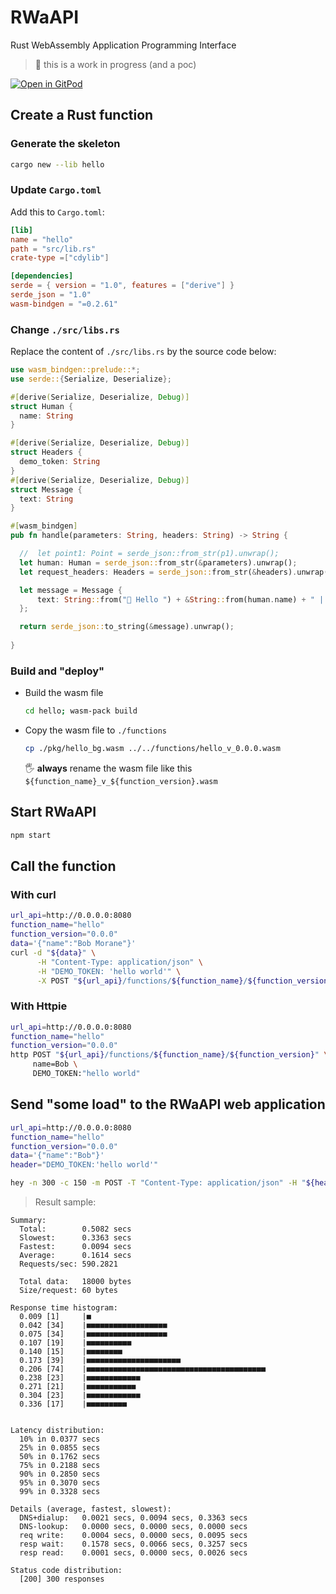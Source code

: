 # RWaAPI
Rust WebAssembly Application Programming Interface

> 🚧 this is a work in progress (and a poc)

[![Open in GitPod](https://gitpod.io/button/open-in-gitpod.svg)](https://gitpod.io/#https://github.com/k33g/rwaapi)

## Create a Rust function

### Generate the skeleton

```bash
cargo new --lib hello
```

### Update `Cargo.toml`

Add this to `Cargo.toml`:

```toml
[lib]
name = "hello"
path = "src/lib.rs"
crate-type =["cdylib"]

[dependencies]
serde = { version = "1.0", features = ["derive"] }
serde_json = "1.0"
wasm-bindgen = "=0.2.61"
```

### Change `./src/libs.rs`


Replace the content of `./src/libs.rs` by the source code below:

```rust
use wasm_bindgen::prelude::*;
use serde::{Serialize, Deserialize};

#[derive(Serialize, Deserialize, Debug)]
struct Human {
  name: String
}

#[derive(Serialize, Deserialize, Debug)]
struct Headers {
  demo_token: String
}
#[derive(Serialize, Deserialize, Debug)]
struct Message {
  text: String
}

#[wasm_bindgen]
pub fn handle(parameters: String, headers: String) -> String {

  //  let point1: Point = serde_json::from_str(p1).unwrap();
  let human: Human = serde_json::from_str(&parameters).unwrap();
  let request_headers: Headers = serde_json::from_str(&headers).unwrap();

  let message = Message {
      text: String::from("👋 Hello ") + &String::from(human.name) + " | token: " + &String::from(request_headers.demo_token)
  };

  return serde_json::to_string(&message).unwrap();
  
}
```

### Build and "deploy"

- Build the wasm file
  ```bash
  cd hello; wasm-pack build
  ```
- Copy the wasm file to `./functions`
  ```bash
  cp ./pkg/hello_bg.wasm ../../functions/hello_v_0.0.0.wasm
  ```
  🖐️ **always** rename the wasm file like this `${function_name}_v_${function_version}.wasm`

## Start RWaAPI

```bash
npm start
```

## Call the function

### With curl

```bash
url_api=http://0.0.0.0:8080
function_name="hello"
function_version="0.0.0"
data='{"name":"Bob Morane"}'
curl -d "${data}" \
      -H "Content-Type: application/json" \
      -H "DEMO_TOKEN: 'hello world'" \
      -X POST "${url_api}/functions/${function_name}/${function_version}"
```

### With Httpie

```bash
url_api=http://0.0.0.0:8080
function_name="hello"
function_version="0.0.0"
http POST "${url_api}/functions/${function_name}/${function_version}" \
     name=Bob \
     DEMO_TOKEN:"hello world"
```

## Send "some load" to the RWaAPI web application

```bash
url_api=http://0.0.0.0:8080
function_name="hello"
function_version="0.0.0"
data='{"name":"Bob"}'
header="DEMO_TOKEN:'hello world'"

hey -n 300 -c 150 -m POST -T "Content-Type: application/json" -H "${header}" -d ${data} "${url_api}/functions/${function_name}/${function_version}" 
```

> Result sample:
```text
Summary:
  Total:        0.5082 secs
  Slowest:      0.3363 secs
  Fastest:      0.0094 secs
  Average:      0.1614 secs
  Requests/sec: 590.2821
  
  Total data:   18000 bytes
  Size/request: 60 bytes

Response time histogram:
  0.009 [1]     |■
  0.042 [34]    |■■■■■■■■■■■■■■■■■■
  0.075 [34]    |■■■■■■■■■■■■■■■■■■
  0.107 [19]    |■■■■■■■■■■
  0.140 [15]    |■■■■■■■■
  0.173 [39]    |■■■■■■■■■■■■■■■■■■■■■
  0.206 [74]    |■■■■■■■■■■■■■■■■■■■■■■■■■■■■■■■■■■■■■■■■
  0.238 [23]    |■■■■■■■■■■■■
  0.271 [21]    |■■■■■■■■■■■
  0.304 [23]    |■■■■■■■■■■■■
  0.336 [17]    |■■■■■■■■■


Latency distribution:
  10% in 0.0377 secs
  25% in 0.0855 secs
  50% in 0.1762 secs
  75% in 0.2188 secs
  90% in 0.2850 secs
  95% in 0.3070 secs
  99% in 0.3328 secs

Details (average, fastest, slowest):
  DNS+dialup:   0.0021 secs, 0.0094 secs, 0.3363 secs
  DNS-lookup:   0.0000 secs, 0.0000 secs, 0.0000 secs
  req write:    0.0004 secs, 0.0000 secs, 0.0095 secs
  resp wait:    0.1578 secs, 0.0066 secs, 0.3257 secs
  resp read:    0.0001 secs, 0.0000 secs, 0.0026 secs

Status code distribution:
  [200] 300 responses
```
